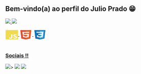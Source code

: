 ## Bem-vindo(a) ao perfil do Julio Prado 😁

 <div>
   <a href="https://github.com/julioprado1">
   <img height="180em" src="https://github-readme-stats.vercel.app/api?username=julioprado1&show_icons=true&theme=tokyonight&include_all_commits=true&count_private=true"/>
   <img height="180em" src="https://github-readme-stats.vercel.app/api/top-langs/?username=julioprado1&layout=compact&langs_count=6&theme=tokyonight"/>
</div>
    
<div style="display: inline_block"><br>
  <img align="center" alt="Js" height="30" width="40" src="https://raw.githubusercontent.com/devicons/devicon/master/icons/javascript/javascript-plain.svg">
  <img align="center" alt="HTML" height="30" width="40" src="https://raw.githubusercontent.com/devicons/devicon/master/icons/html5/html5-original.svg">
  <img align="center" alt="CSS" height="30" width="40" src="https://raw.githubusercontent.com/devicons/devicon/master/icons/css3/css3-original.svg">
</div>
 
<br>
 
### Sociais !!
 
<div> 
  <a href= target="https://www.instagram.com/julio_prado03/_blank"><img src="https://img.shields.io/badge/-Instagram-%23E4405F?style=for-the-badge&logo=instagram&logoColor=white" target="_blank"></a>> 
  <a href = "julioprado1604@gmail.com"><img src="https://img.shields.io/badge/-Gmail-%23333?style=for-the-badge&logo=gmail&logoColor=white" target="_blank"></a>
  <a href= target="_blank"><img src="https://img.shields.io/badge/-LinkedIn-%230077B5?style=for-the-badge&logo=linkedin&logoColor=white" target="_blank"></a>
</div>
